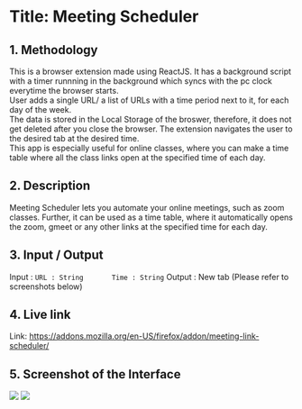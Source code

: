 # **Title: Meeting Scheduler**


## **1. Methodology**
This is a browser extension made using ReactJS. It has a background script with a timer runnning in the background which syncs with the pc clock everytime the browser starts.\
User adds a single URL/ a list of URLs with a time period next to it, for each day of the week.\
The data is stored in the Local Storage of the broswer, therefore, it does not get deleted after you close the browser. The extension navigates the user to the desired tab at the desired time.\
This app is especially useful for online classes, where you can make a time table where all the class links open at the specified time of each day.


## **2. Description**
Meeting Scheduler lets you automate your online meetings, such as zoom classes. Further, it can be used as a time table, where it automatically opens the zoom, gmeet or any other links at the specified time for each day.


## **3. Input / Output**
Input : ```URL : String      
Time : String```
Output : New tab (Please refer to screenshots below)



## **4. Live link**
Link: https://addons.mozilla.org/en-US/firefox/addon/meeting-link-scheduler/


## **5. Screenshot of the Interface**
<img src="https://addons.mozilla.org/user-media/previews/thumbs/257/257823.jpg?modified=1623681619">
<img src="https://addons.mozilla.org/user-media/previews/thumbs/257/257824.jpg?modified=1623681619">
